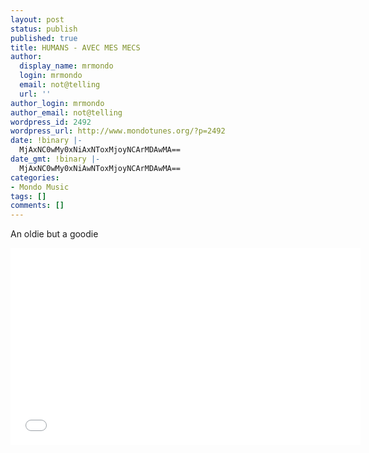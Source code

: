 ```yaml
---
layout: post
status: publish
published: true
title: HUMANS - AVEC MES MECS
author:
  display_name: mrmondo
  login: mrmondo
  email: not@telling
  url: ''
author_login: mrmondo
author_email: not@telling
wordpress_id: 2492
wordpress_url: http://www.mondotunes.org/?p=2492
date: !binary |-
  MjAxNC0wMy0xNiAxNToxMjoyNCArMDAwMA==
date_gmt: !binary |-
  MjAxNC0wMy0xNiAwNToxMjoyNCArMDAwMA==
categories:
- Mondo Music
tags: []
comments: []
---
```

An oldie but a goodie
<iframe width="560" height="315" src="//www.youtube.com/embed/o4oxs7S3bEI&feature=kp" frameborder="0"> </iframe>
